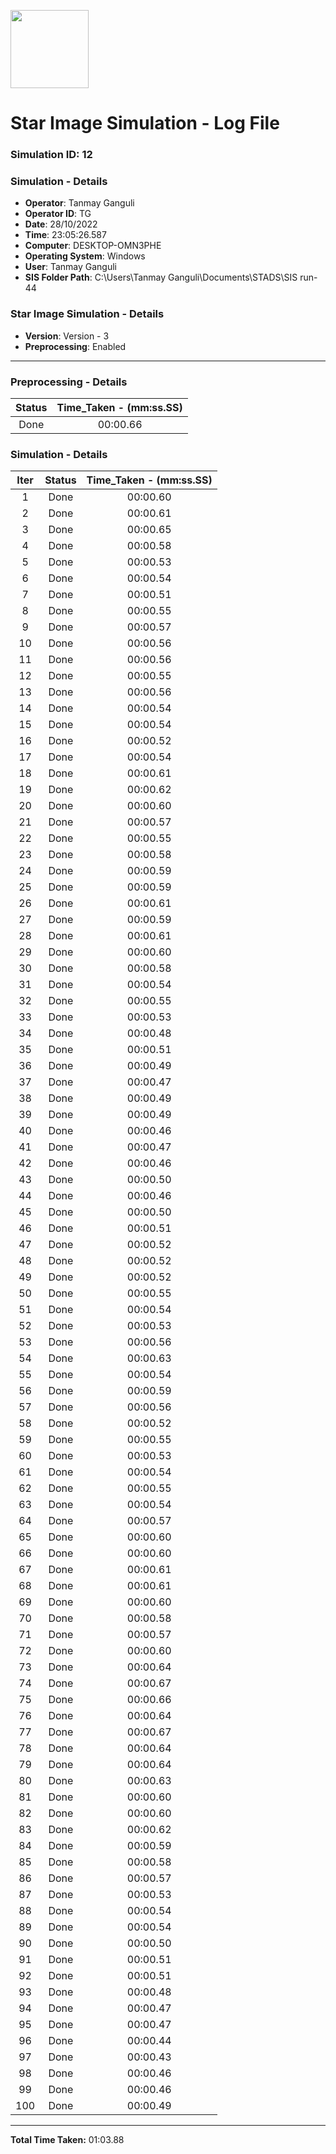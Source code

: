 [<img src="https://www.aero.iitb.ac.in/satlab/images/IITBSSP2019.png" width="125"/>](image.png)

# Star Image Simulation - Log File

### Simulation ID: 12

### Simulation - Details
* **Operator**: Tanmay Ganguli
* **Operator ID**: TG
* **Date**: 28/10/2022
* **Time**: 23:05:26.587
* **Computer**: DESKTOP-OMN3PHE
* **Operating System**: Windows
* **User**: Tanmay Ganguli
* **SIS Folder Path**: C:\Users\Tanmay Ganguli\Documents\STADS\SIS run-44

### Star Image Simulation - Details
* **Version**: Version - 3
* **Preprocessing**: Enabled

---

### Preprocessing - Details

|Status|Time_Taken - (mm:ss.SS)
|:---:|:---:|
|Done|00:00.66|

### Simulation - Details

|Iter|Status|Time_Taken - (mm:ss.SS)|
|:---:|:---:|:---:|
|1|Done|00:00.60|
|2|Done|00:00.61|
|3|Done|00:00.65|
|4|Done|00:00.58|
|5|Done|00:00.53|
|6|Done|00:00.54|
|7|Done|00:00.51|
|8|Done|00:00.55|
|9|Done|00:00.57|
|10|Done|00:00.56|
|11|Done|00:00.56|
|12|Done|00:00.55|
|13|Done|00:00.56|
|14|Done|00:00.54|
|15|Done|00:00.54|
|16|Done|00:00.52|
|17|Done|00:00.54|
|18|Done|00:00.61|
|19|Done|00:00.62|
|20|Done|00:00.60|
|21|Done|00:00.57|
|22|Done|00:00.55|
|23|Done|00:00.58|
|24|Done|00:00.59|
|25|Done|00:00.59|
|26|Done|00:00.61|
|27|Done|00:00.59|
|28|Done|00:00.61|
|29|Done|00:00.60|
|30|Done|00:00.58|
|31|Done|00:00.54|
|32|Done|00:00.55|
|33|Done|00:00.53|
|34|Done|00:00.48|
|35|Done|00:00.51|
|36|Done|00:00.49|
|37|Done|00:00.47|
|38|Done|00:00.49|
|39|Done|00:00.49|
|40|Done|00:00.46|
|41|Done|00:00.47|
|42|Done|00:00.46|
|43|Done|00:00.50|
|44|Done|00:00.46|
|45|Done|00:00.50|
|46|Done|00:00.51|
|47|Done|00:00.52|
|48|Done|00:00.52|
|49|Done|00:00.52|
|50|Done|00:00.55|
|51|Done|00:00.54|
|52|Done|00:00.53|
|53|Done|00:00.56|
|54|Done|00:00.63|
|55|Done|00:00.54|
|56|Done|00:00.59|
|57|Done|00:00.56|
|58|Done|00:00.52|
|59|Done|00:00.55|
|60|Done|00:00.53|
|61|Done|00:00.54|
|62|Done|00:00.55|
|63|Done|00:00.54|
|64|Done|00:00.57|
|65|Done|00:00.60|
|66|Done|00:00.60|
|67|Done|00:00.61|
|68|Done|00:00.61|
|69|Done|00:00.60|
|70|Done|00:00.58|
|71|Done|00:00.57|
|72|Done|00:00.60|
|73|Done|00:00.64|
|74|Done|00:00.67|
|75|Done|00:00.66|
|76|Done|00:00.64|
|77|Done|00:00.67|
|78|Done|00:00.64|
|79|Done|00:00.64|
|80|Done|00:00.63|
|81|Done|00:00.60|
|82|Done|00:00.60|
|83|Done|00:00.62|
|84|Done|00:00.59|
|85|Done|00:00.58|
|86|Done|00:00.57|
|87|Done|00:00.53|
|88|Done|00:00.54|
|89|Done|00:00.54|
|90|Done|00:00.50|
|91|Done|00:00.51|
|92|Done|00:00.51|
|93|Done|00:00.48|
|94|Done|00:00.47|
|95|Done|00:00.47|
|96|Done|00:00.44|
|97|Done|00:00.43|
|98|Done|00:00.46|
|99|Done|00:00.46|
|100|Done|00:00.49|

---

**Total Time Taken:** 01:03.88
